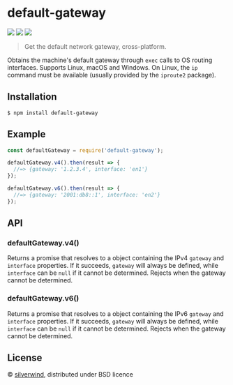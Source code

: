 # default-gateway
[![](https://img.shields.io/npm/v/default-gateway.svg?style=flat)](https://www.npmjs.org/package/default-gateway) [![](https://img.shields.io/npm/dm/default-gateway.svg)](https://www.npmjs.org/package/default-gateway) [![](https://api.travis-ci.org/silverwind/default-gateway.svg?style=flat)](https://travis-ci.org/silverwind/default-gateway)

> Get the default network gateway, cross-platform.

Obtains the machine's default gateway through `exec` calls to OS routing interfaces. Supports Linux, macOS and Windows. On Linux, the `ip` command must be available (usually provided by the `iproute2` package).

## Installation

```
$ npm install default-gateway
```

## Example

```js
const defaultGateway = require('default-gateway');

defaultGateway.v4().then(result => {
  //=> {gateway: '1.2.3.4', interface: 'en1'}
});

defaultGateway.v6().then(result => {
  //=> {gateway: '2001:db8::1', interface: 'en2'}
});
```

## API

### defaultGateway.v4()

Returns a promise that resolves to a object containing the IPv4 `gateway` and `interface` properties. If it succeeds, `gateway` will always be defined, while `interface` can be `null` if it cannot be determined. Rejects when the gateway cannot be determined.

### defaultGateway.v6()

Returns a promise that resolves to a object containing the IPv6 `gateway` and `interface` properties. If it succeeds, `gateway` will always be defined, while `interface` can be `null` if it cannot be determined. Rejects when the gateway cannot be determined.

## License

© [silverwind](https://github.com/silverwind), distributed under BSD licence
